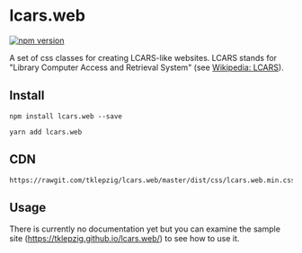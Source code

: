 # lcars.web

[![npm version](https://badge.fury.io/js/lcars.web.svg)](https://badge.fury.io/js/lcars.web)

A set of css classes for creating LCARS-like websites.
LCARS stands for "Library Computer Access and Retrieval System" (see [Wikipedia: LCARS](https://en.wikipedia.org/wiki/LCARS)).

## Install

~~~
npm install lcars.web --save
~~~

~~~
yarn add lcars.web
~~~

## CDN

~~~
https://rawgit.com/tklepzig/lcars.web/master/dist/css/lcars.web.min.css
~~~

## Usage

There is currently no documentation yet but you can examine the sample site (https://tklepzig.github.io/lcars.web/) to see how to use it.

